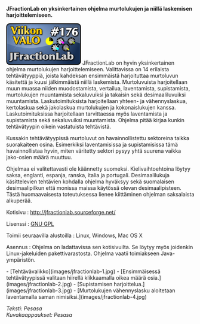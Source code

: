 <!--
Title: JFractionLab
Week: 4x20
Number: 176
Date: 2014/05/11
Pageimage: valo176-jfractionlab.png
Tags: Linux,Windows,Mac OS X,Matematiikka,Opetus,Oppiminen
-->

**JFractionLab on yksinkertainen ohjelma murtolukujen ja niillä
laskemisen harjoittelemiseen.**

![](images/valo176-jfractionlab.png "fig:valo176-jfractionlab.png")
JFractionLab on hyvin yksinkertainen ohjelma murtolukujen
harjoittelemiseen. Valittavissa on 14 erilaista tehtävätyyppiä, joista
kahdeksan ensimmäistä harjoituttaa murtoluvun käsitettä ja kuusi
jälkimmäistä niillä laskemista. Murtoluvuista harjoitellaan muun muassa
niiden muodostamista, vertailua, laventamista, supistamista,
murtolukujen muuntamista sekaluvuiksi ja takaisin sekä desimaaliluvuiksi
muuntamista. Laskutoimituksista harjoitellaan yhteen- ja vähennyslaskua,
kertolaskua sekä jakolaskua murtolukujen ja kokonaislukujen kanssa.
Laskutoimituksissa harjoitellaan tarvittaessa myös laventamista ja
supistamista sekä sekaluvuiksi muuntamista. Ohjelma pitää kirjaa kunkin
tehtävätyypin oikein vastatuista tehtävistä.

Kussakin tehtävätyypissä murtoluvut on havainnollistettu sektoreina
taikka suorakaiteen osina. Esimerkiksi laventamisissa ja supistamisissa
tämä havainnollistaa hyvin, miten väritetty sektori pysyy yhtä suurena
vaikka jako-osien määrä muuttuu.

Ohjelmaa ei valitettavasti ole käännetty suomeksi. Kielivaihtoehtoina
löytyy saksa, englanti, espanja, ranska, italia ja portugali.
Desimaalilukuja käsittelevien tehtävien kohdalla ohjelma hyväksyy sekä
suomalaisen desimaalipilkun että monissa maissa käytössä olevan
desimaalipisteen. Tästä huomaavaisesta toteutuksessa lienee kiittäminen
ohjelman saksalaista alkuperää.

Kotisivu
:   <http://jfractionlab.sourceforge.net/>

Lisenssi
:   [GNU GPL](GNU_GPL)

Toimii seuraavilla alustoilla
:   Linux, Windows, Mac OS X

Asennus
:   Ohjelma on ladattavissa sen kotisivuilta. Se löytyy myös joidenkin
    Linux-jakeluiden pakettivarastosta. Ohjelma vaatii toimiakseen
    Java-ympäristön.

<div class="psgallery" markdown="1">
-   [Tehtävävalikko](images/jfractionlab-1.jpg)
-   [Ensimmäisessä tehtävätyypissä valitaan hiirellä klikkaamalla oikea
    määrä osia.](images/jfractionlab-2.jpg)
-   [Supistamisen harjoittelua.](images/jfractionlab-3.jpg)
-   [Murtolukujen vähennyslasku aloitetaan laventamalla saman
    nimisiksi.](images/jfractionlab-4.jpg)
</div>

*Teksti: Pesasa* <br />
*Kuvakaappaukset: Pesasa*

